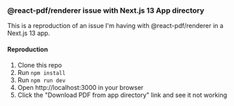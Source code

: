 ### @react-pdf/renderer issue with Next.js 13 App directory

This is a reproduction of an issue I'm having with @react-pdf/renderer in a Next.js 13 app.

#### Reproduction

1. Clone this repo
2. Run `npm install`
3. Run `npm run dev`
4. Open http://localhost:3000 in your browser
5. Click the "Download PDF from app directory" link and see it not working
